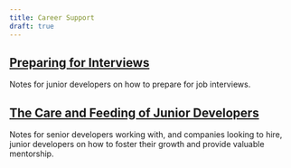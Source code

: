 ```yaml
---
title: Career Support
draft: true
---
```


## [Preparing for Interviews](./interviews)

Notes for junior developers on how to prepare for job interviews.

## [The Care and Feeding of Junior Developers](./mentorship)

Notes for senior developers working with, and companies looking to hire, junior developers on how to foster their growth and provide valuable mentorship.
